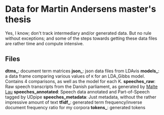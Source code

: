 # Data for Martin Andersens master's thesis

Yes, I know; don't track intermediary and/or generated data.
But no rule without exceptions; and some of the steps towards getting these data files are rather time and compute intensive.

## Files

**dtms_**: document term matrices
**json_**: json data files from LDAvis
**models_**: a data frame comparing various values of `K` for an LDA_Gibbs model. Contains 4 comparisons, as well as the model for each K.
**speeches_raw**: Raw speech transcripts from the Danish parliament, as generated by [Malte Lau](https://gitlab.com/maltelau/folketinget)
**speeches_annotated**: Speech data annotated and Part-of-Speech tagged by UDpipe
**speeches_metadata**: Just metadata, without the rather impressive amount of text
**tfidf_**: generated term frequency/inverse document frequency ratio for my corpora
**tokens_**: generated tokens
